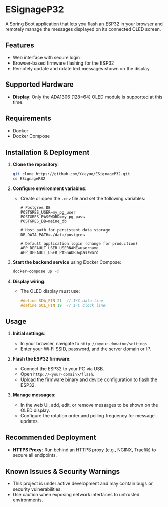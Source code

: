# ESignageP32

A Spring Boot application that lets you flash an ESP32 in your browser and remotely manage the messages displayed on its connected OLED screen.

## Features

* Web interface with secure login
* Browser-based firmware flashing for the ESP32
* Remotely update and rotate text messages shown on the display

## Supported Hardware

* **Display**: Only the ADA1306 (128×64) OLED module is supported at this time.

## Requirements

* Docker
* Docker Compose

## Installation & Deployment

1. **Clone the repository**:

   ```bash
   git clone https://github.com/Yxeyuo/ESignageP32.git
   cd ESignageP32
   ```
2. **Configure environment variables**:

    * Create or open the `.env` file and set the following variables:

      ```dotenv
      # Postgres DB
      POSTGRES_USER=my_pg_user
      POSTGRES_PASSWORD=my_pg_pass
      POSTGRES_DB=meine_db
 
      # Host path for persistent data storage
      DB_DATA_PATH=./data/postgres
 
      # Default application login (change for production)
      APP_DEFAULT_USER_USERNAME=username
      APP_DEFAULT_USER_PASSWORD=password
      ```
3. **Start the backend service** using Docker Compose:

   ```bash
   docker-compose up -d
   ```
4. **Display wiring**:

    * The OLED display must use:

      ```c
      #define SDA_PIN 21  // I²C data line
      #define SCL_PIN 19  // I²C clock line
      ```

## Usage

1. **Initial settings**:

    * In your browser, navigate to `http://<your-domain>/settings`.
    * Enter your Wi‑Fi SSID, password, and the server domain or IP.
2. **Flash the ESP32 firmware**:

    * Connect the ESP32 to your PC via USB.
    * Open `http://<your-domain>/flash`.
    * Upload the firmware binary and device configuration to flash the ESP32.
3. **Manage messages**:

    * In the web UI, add, edit, or remove messages to be shown on the OLED display.
    * Configure the rotation order and polling frequency for message updates.

## Recommended Deployment

* **HTTPS Proxy**: Run behind an HTTPS proxy (e.g., NGINX, Traefik) to secure all endpoints.

## Known Issues & Security Warnings

* This project is under active development and may contain bugs or security vulnerabilities.
* Use caution when exposing network interfaces to untrusted environments.

